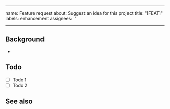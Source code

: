 
---
name: Feature request
about: Suggest an idea for this project
title: "[FEAT]"
labels: enhancement
assignees: ''

---

## Background

- 

## Todo

- [ ]  Todo 1
- [ ]  Todo 2

## See also
